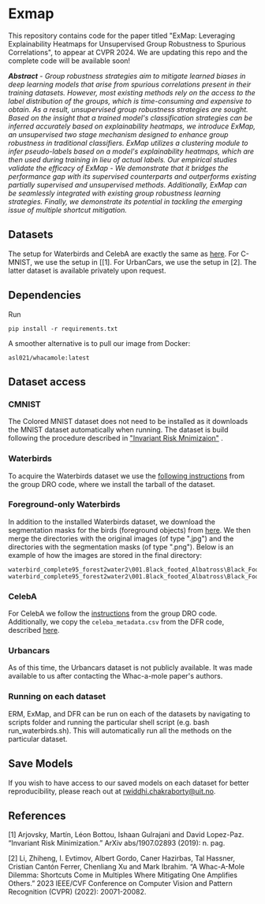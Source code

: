 # Exmap
This repository contains code for the paper titled "ExMap: Leveraging Explainability Heatmaps for Unsupervised Group Robustness to Spurious Correlations", to appear at CVPR 2024. We are updating this repo and the complete code will be available soon!

_**Abstract**_ - 
_Group robustness strategies aim to mitigate learned biases in deep learning models that arise from spurious correlations present in their training datasets. However, most existing methods rely on the access to the label distribution of the groups, which is time-consuming and expensive to obtain. As a result, unsupervised group robustness strategies are sought. Based on the insight that a trained model's classification strategies can be inferred accurately based on explainability heatmaps, we introduce ExMap, an unsupervised two stage mechanism designed to enhance group robustness in traditional classifiers. ExMap utilizes a clustering module to infer pseudo-labels based on a model's explainability heatmaps, which are then used during training in lieu of actual labels. Our empirical studies validate the efficacy of ExMap - We demonstrate that it bridges the performance gap with its supervised counterparts and outperforms existing partially supervised and unsupervised methods. Additionally, ExMap can be seamlessly integrated with existing group robustness learning strategies. Finally, we demonstrate its potential in tackling the emerging issue of multiple shortcut mitigation._

## Datasets
The setup for Waterbirds and CelebA are exactly the same as [here](https://github.com/anniesch/jtt/tree/master). For C-MNIST, we use the setup in [[1]. For UrbanCars, we use the setup in [2]. The latter dataset is available privately upon request. 

## Dependencies

Run 
```
pip install -r requirements.txt
```

A smoother alternative is to pull our image from Docker:

```
asl021/whacamole:latest
```

## Dataset access

### CMNIST
The Colored MNIST dataset does not need to be installed as it downloads the MNIST dataset automatically when running. The dataset is build following the procedure described in ["Invariant Risk Mnimizaion"](https://arxiv.org/abs/1907.02893) .

### Waterbirds
To acquire the Waterbirds dataset we use the [following instructions](https://github.com/kohpangwei/group_DRO#waterbirds) from the group DRO code, where we install the tarball of the dataset.


### Foreground-only Waterbirds
In addition to the installed Waterbirds dataset, we download the segmentation masks for the birds (foreground objects) from [here](https://data.caltech.edu/records/w9d68-gec53). We then merge the directories with the original images (of type ".jpg") and the directories with the segmentation masks (of type ".png"). Below is an example of how the images are stored in the final directory:

```
waterbird_complete95_forest2water2\001.Black_footed_Albatross\Black_Footed_Albatross_0001_796111.jpg
waterbird_complete95_forest2water2\001.Black_footed_Albatross\Black_Footed_Albatross_0001_796111.png
```

### CelebA
For CelebA we follow the [instructions](https://github.com/kohpangwei/group_DRO#celeba) from the group DRO code. Additionally, we copy the `celeba_metadata.csv` from the DFR code, described [here](https://github.com/PolinaKirichenko/deep_feature_reweighting#data-access).

### Urbancars
As of this time, the Urbancars dataset is not publicly available. It was made available to us after contacting the Whac-a-mole paper's authors.


### Running on each dataset

ERM, ExMap, and DFR can be run on each of the datasets by navigating to scripts folder and running the particular shell script (e.g. bash run_waterbirds.sh). This will automatically run all the methods on the particular dataset. 

## Save Models

If you wish to have access to our saved models on each dataset for better reproducibility, please reach out at rwiddhi.chakraborty@uit.no.

## References

[1] Arjovsky, Martín, Léon Bottou, Ishaan Gulrajani and David Lopez-Paz. “Invariant Risk Minimization.” ArXiv abs/1907.02893 (2019): n. pag.

[2] Li, Zhiheng, I. Evtimov, Albert Gordo, Caner Hazirbas, Tal Hassner, Cristian Cantón Ferrer, Chenliang Xu and Mark Ibrahim. “A Whac-A-Mole Dilemma: Shortcuts Come in Multiples Where Mitigating One Amplifies Others.” 2023 IEEE/CVF Conference on Computer Vision and Pattern Recognition (CVPR) (2022): 20071-20082.

